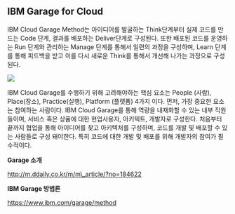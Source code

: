 ## IBM Garage for Cloud

IBM Cloud Garage Method는 아이디어를 발굴하는 Think단계부터 실제 코드를 만드는 Code 단계, 결과를 배포하는 Deliver단계로 구성된다. 또한 배포된 코드를 운영하는 Run 단계와 관리하는 Manage 단계를 통해서 일련의 과정을 구성하며, Learn 단계를 통해 피드백을 받고 이를 다시 새로운 Think를 통해서 개선해 나가는 과정으로 구성된다.

![](/contents/04_라이브러리/01/image1.jpg)

IBM Cloud Garage를 수행하기 위해 고려해야하는 핵심 요소는 People (사람), Place(장소), Practice(실행), Platform (플랫폼) 4가지 이다.  먼저, 가장 중요한 요소는 참여하는 사람이다. IBM Cloud Garage를 통해 역량을 내재화할 수 있는 내부 직원들이며, 서비스 혹은 상품에 대한 현업사용자, 아키텍트, 개발자로 구성한다. 처음부터 끝까지 협업을 통해 아이디어를 찾고 아키텍처를 구성하며, 코드를 개발 및 배포할 수 있는 사람들로 구성 돼야한다. 특히 코드에 대한 개발 및 배포를 위해 개발자의 참여가 필수적이다.

**Garage 소개**

http://m.ddaily.co.kr/m/m\_article/?no=184622

**IBM Garage 방법론**

https://www.ibm.com/garage/method
